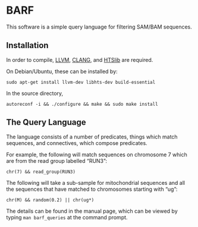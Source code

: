 # BARF

This software is a simple query language for filtering SAM/BAM sequences.

## Installation

In order to compile, [LLVM](http://llvm.org/), [CLANG](http://clang.llvm.org/), and [HTSlib](https://github.com/samtools/htslib/) are required.

On Debian/Ubuntu, these can be installed by:

    sudo apt-get install llvm-dev libhts-dev build-essential

In the source directory,

    autoreconf -i && ./configure && make && sudo make install

## The Query Language

The language consists of a number of predicates, things which match sequences, and connectives, which compose predicates.

For example, the following will match sequences on chromosome 7 which are from the read group labelled “RUN3”:

    chr(7) && read_group(RUN3)

The following will take a sub-sample for mitochondrial sequences and all the sequences that have matched to chromosomes starting with “ug”:

    chr(M) && random(0.2) || chr(ug*)

The details can be found in the manual page, which can be viewed by typing `man barf_queries` at the command prompt.

